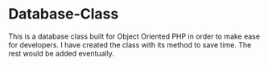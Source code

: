Database-Class
==============

This is a database class built for Object Oriented PHP in order to make ease for developers. I have created the class
with its method to save time. The rest would be added eventually.
